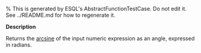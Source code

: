 % This is generated by ESQL's AbstractFunctionTestCase. Do not edit it. See ../README.md for how to regenerate it.

**Description**

Returns the [arcsine](https://en.wikipedia.org/wiki/Inverse_trigonometric_functions) of the input numeric expression as an angle, expressed in radians.

